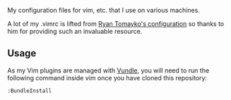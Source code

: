 My configuration files for vim, etc. that I use on various machines.

A lot of my .vimrc is lifted from [Ryan Tomayko's configuration][rtomayko]
so thanks to him for providing such an invaluable resource.

  [rtomayko]: http://github.com/rtomayko/dotfiles

## Usage

As my Vim plugins are managed with [Vundle][], you will need to run the following command inside vim once you have cloned this repository:

    :BundleInstall

  [Vundle]: https://github.com/gmarik/vundle
